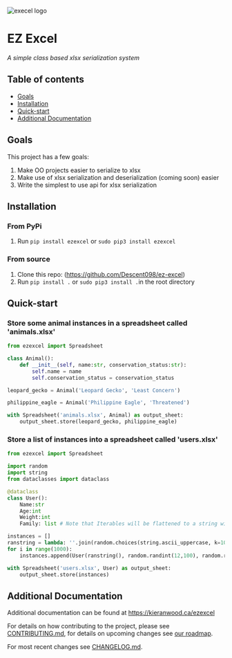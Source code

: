 ![execel logo](https://github.com/Descent098/sdu/blob/master/.github/logo.png)

# EZ Excel

*A simple class based xlsx serialization system*

## Table of contents
- [Goals](#goals)
- [Installation](#installation)
- [Quick-start](#quick-start)
- [Additional Documentation](#additional-documentation)

## Goals
This project has a few goals:
1. Make OO projects easier to serialize to xlsx
2. Make use of xlsx serialization and deserialization (coming soon) easier
3. Write the simplest to use api for xlsx serialization

## Installation

### From PyPi

1. Run ```pip install ezexcel``` or ```sudo pip3 install ezexcel```

### From source

1. Clone this repo: (https://github.com/Descent098/ez-excel)
2. Run ```pip install .``` or ```sudo pip3 install .```in the root directory


## Quick-start

### Store some animal instances in a spreadsheet called 'animals.xlsx'
```python
from ezexcel import Spreadsheet

class Animal():
    def __init__(self, name:str, conservation_status:str):
        self.name = name
        self.conservation_status = conservation_status

leopard_gecko = Animal('Leopard Gecko', 'Least Concern')

philippine_eagle = Animal('Philippine Eagle', 'Threatened')

with Spreadsheet('animals.xlsx', Animal) as output_sheet:
    output_sheet.store(leopard_gecko, philippine_eagle)
```

### Store a list of instances into a spreadsheet called 'users.xlsx'
```python
from ezexcel import Spreadsheet

import random
import string
from dataclasses import dataclass

@dataclass
class User():
    Name:str
    Age:int
    Weight:int
    Family: list # Note that Iterables will be flattened to a string with newline seperators

instances = []
ranstring = lambda: ''.join(random.choices(string.ascii_uppercase, k=10)) # Generates a random 10 character string
for i in range(1000):
    instances.append(User(ranstring(), random.randint(12,100), random.randint(75,400), [ranstring(), ranstring(), ranstring()]))

with Spreadsheet('users.xlsx', User) as output_sheet:
    output_sheet.store(instances)
```

## Additional Documentation

Additional documentation can be found at https://kieranwood.ca/ezexcel

For details on how contributing to the project, please see [CONTRIBUTING.md](https://github.com/Descent098/ezexcel/blob/master/CONTRIBUTING.md), for details on upcoming changes see [our roadmap](https://github.com/Descent098/ezexcel/projects).

For most recent changes see [CHANGELOG.md](https://github.com/Descent098/ezexcel/blob/master/CHANGELOG.md).
